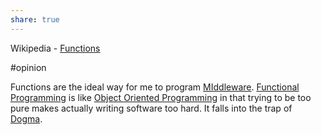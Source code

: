 ```yaml
---
share: true
---
```


Wikipedia - [Functions](https://en.wikipedia.org/wiki/Function_(computer_programming)#:~:text=In%20computer%20programming%2C%20a%20function,particular%20task%20should%20be%20performed.)

 #opinion

Functions are the ideal way for me to program [MIddleware](MIddleware.html). [Functional Programming](Functional%20Programming.html) is like [Object Oriented Programming](Object%20Oriented%20Programming.html) in that trying to be too pure makes actually writing software too hard. It falls into the trap of [Dogma](Dogma.html).